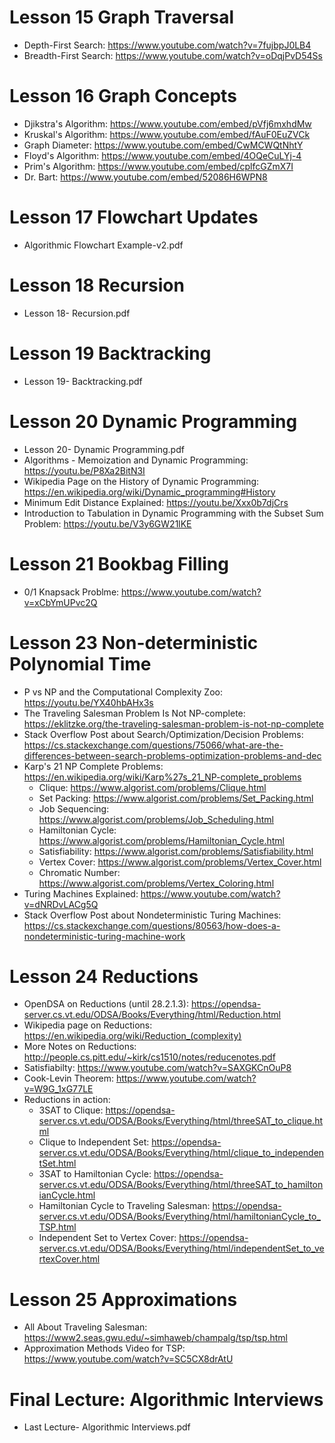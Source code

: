 
# Lesson 15 Graph Traversal

* Depth-First Search: https://www.youtube.com/watch?v=7fujbpJ0LB4
* Breadth-First Search: https://www.youtube.com/watch?v=oDqjPvD54Ss

# Lesson 16 Graph Concepts

* Djikstra's Algorithm: https://www.youtube.com/embed/pVfj6mxhdMw
* Kruskal's Algorithm: https://www.youtube.com/embed/fAuF0EuZVCk
* Graph Diameter: https://www.youtube.com/embed/CwMCWQtNhtY
* Floyd's Algorithm: https://www.youtube.com/embed/4OQeCuLYj-4
* Prim's Algorithm: https://www.youtube.com/embed/cplfcGZmX7I
* Dr. Bart: https://www.youtube.com/embed/52086H6WPN8

# Lesson 17 Flowchart Updates

* Algorithmic Flowchart Example-v2.pdf

# Lesson 18 Recursion

* Lesson 18- Recursion.pdf

# Lesson 19 Backtracking

* Lesson 19- Backtracking.pdf

# Lesson 20 Dynamic Programming

* Lesson 20- Dynamic Programming.pdf
* Algorithms - Memoization and Dynamic Programming: https://youtu.be/P8Xa2BitN3I
* Wikipedia Page on the History of Dynamic Programming: https://en.wikipedia.org/wiki/Dynamic_programming#History
* Minimum Edit Distance Explained: https://youtu.be/Xxx0b7djCrs
* Introduction to Tabulation in Dynamic Programming with the Subset Sum Problem: https://youtu.be/V3y6GW21lKE


# Lesson 21 Bookbag Filling

* 0/1 Knapsack Problme: https://www.youtube.com/watch?v=xCbYmUPvc2Q

# Lesson 23 Non-deterministic Polynomial Time

* P vs NP and the Computational Complexity Zoo: https://youtu.be/YX40hbAHx3s
* The Traveling Salesman Problem Is Not NP-complete: https://eklitzke.org/the-traveling-salesman-problem-is-not-np-complete
* Stack Overflow Post about Search/Optimization/Decision Problems: https://cs.stackexchange.com/questions/75066/what-are-the-differences-between-search-problems-optimization-problems-and-dec
* Karp's 21 NP Complete Problems: https://en.wikipedia.org/wiki/Karp%27s_21_NP-complete_problems
    * Clique: https://www.algorist.com/problems/Clique.html
    * Set Packing: https://www.algorist.com/problems/Set_Packing.html
    * Job Sequencing: https://www.algorist.com/problems/Job_Scheduling.html
    * Hamiltonian Cycle: https://www.algorist.com/problems/Hamiltonian_Cycle.html
    * Satisfiability: https://www.algorist.com/problems/Satisfiability.html
    * Vertex Cover: https://www.algorist.com/problems/Vertex_Cover.html
    * Chromatic Number: https://www.algorist.com/problems/Vertex_Coloring.html
* Turing Machines Explained: https://www.youtube.com/watch?v=dNRDvLACg5Q
* Stack Overflow Post about Nondeterministic Turing Machines: https://cs.stackexchange.com/questions/80563/how-does-a-nondeterministic-turing-machine-work

# Lesson 24 Reductions

* OpenDSA on Reductions (until 28.2.1.3): https://opendsa-server.cs.vt.edu/ODSA/Books/Everything/html/Reduction.html
* Wikipedia page on Reductions: https://en.wikipedia.org/wiki/Reduction_(complexity)
* More Notes on Reductions: http://people.cs.pitt.edu/~kirk/cs1510/notes/reducenotes.pdf
* Satisfiabilty: https://www.youtube.com/watch?v=SAXGKCnOuP8
* Cook-Levin Theorem: https://www.youtube.com/watch?v=W9G_1xG77LE
* Reductions in action:
    * 3SAT to Clique: https://opendsa-server.cs.vt.edu/ODSA/Books/Everything/html/threeSAT_to_clique.html
    * Clique to Independent Set: https://opendsa-server.cs.vt.edu/ODSA/Books/Everything/html/clique_to_independentSet.html
    * 3SAT to Hamiltonian Cycle: https://opendsa-server.cs.vt.edu/ODSA/Books/Everything/html/threeSAT_to_hamiltonianCycle.html
    * Hamiltonian Cycle to Traveling Salesman: https://opendsa-server.cs.vt.edu/ODSA/Books/Everything/html/hamiltonianCycle_to_TSP.html
    * Independent Set to Vertex Cover: https://opendsa-server.cs.vt.edu/ODSA/Books/Everything/html/independentSet_to_vertexCover.html
    
# Lesson 25 Approximations

* All About Traveling Salesman: https://www2.seas.gwu.edu/~simhaweb/champalg/tsp/tsp.html
* Approximation Methods Video for TSP: https://www.youtube.com/watch?v=SC5CX8drAtU


# Final Lecture: Algorithmic Interviews

* Last Lecture- Algorithmic Interviews.pdf


